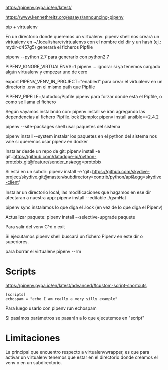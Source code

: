 https://pipenv.pypa.io/en/latest/

https://www.kennethreitz.org/essays/announcing-pipenv

pip + virtualenv

En un directorio donde queremos un virtualenv:
pipenv shell
  nos creará un virtualenv en ~/.local/share/virtualenvs con el nombre del dir y un hash (ej.: mydir-d457g5)
  generará el ficheros Pipfile

pipenv --python 2.7
  para generarlo con python2.7

PIPENV_IGNORE_VIRTUALENVS=1 pipenv ...
  ignorar si ya tenemos cargado algún virtualenv y empezar uno de cero

export PIPENV_VENV_IN_PROJECT="enabled"
  para crear el virtualenv en un directorio .env en el mismo path que Pipfile

PIPENV_PIPFILE=/autodoc/Pipfile pipenv
  para forzar donde está el Pipfile, o como se llama el fichero

Según vayamos instalando con:
pipenv install
se irán agregando las dependencias al fichero Pipfile.lock
Ejemplo:
  pipenv install ansible==2.4.2

pipenv --site-packages shell
  usar paquetes del sistema

pipenv install --system
  instalar los paquetes en el python del sistema
  nos vale si queremos usar pipenv en docker

Instalar desde un repo de git:
pipenv install -e git+https://github.com/datadope-io/python-protobix.git@feature/sender_ns#egg=protobix

Si está en un subdir:
pipenv install -e 'git+https://github.com/skydive-project/skydive.git@master#subdirectory=contrib/python/api&egg=skydive-client'

Instalar un directorio local, las modificaciones que hagamos en ese dir afectaran a nuestra app:
pipenv install --editable ./gsmHat

pipenv sync
instalamos lo que diga el .lock (en vez de lo que diga el Pipenv)

Actualizar paquete:
pipenv install --selective-upgrade paquete

Para salir del venv C^d o exit

Si ejecutamos
pipenv shell
buscará un fichero Pipenv en este dir o superiores.

para borrar el virtualenv
pipenv --rm

# Scripts
https://pipenv.pypa.io/en/latest/advanced/#custom-script-shortcuts
```
[scripts]
echospam = "echo I am really a very silly example"
```

Para luego usarlo con
pipenv run echospam

Si pasámos parámetros se pasarán a lo que ejecutemos en "script"

# Limitaciones
La principal que encuentro respecto a virtualenvwrapper, es que para activar un virtualenv tenemos que estar en el directorio donde creamos el venv o en un subdirectorio.
